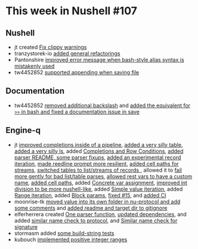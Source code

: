 # This week in Nushell #107

## Nushell

- jt created [Fix clippy warnings](https://github.com/nushell/nushell/pull/3997) 
- tranzystorek-io [added general refactorings](https://github.com/nushell/nushell/pull/3996) 
- Pantonshire [improved error message when bash-style alias syntax is mistakenly used](https://github.com/nushell/nushell/pull/3995) 
- tw4452852 [supported appending when saving file](https://github.com/nushell/nushell/pull/3992) 

## Documentation

- tw4452852 [removed additional backslash](https://github.com/nushell/nushell.github.io/pull/193) and [added the equivalent for `>>` in bash and fixed a documentation issue in save](https://github.com/nushell/nushell.github.io/pull/192) 

## Engine-q

- jt [improved completions inside of a pipeline](https://github.com/nushell/engine-q/pull/41), [added a very silly table](https://github.com/nushell/engine-q/pull/39), [added a very silly ls](https://github.com/nushell/engine-q/pull/38), added [Completions and Row Conditions](https://github.com/nushell/engine-q/pull/37), [added parser README, some parser fixups](https://github.com/nushell/engine-q/pull/36), [added an experimental record iteration](https://github.com/nushell/engine-q/pull/32), [made reedline prompt more resilient](https://github.com/nushell/engine-q/pull/31), [added cell paths for streams](https://github.com/nushell/engine-q/pull/30), [switched tables to list/streams of records ](https://github.com/nushell/engine-q/pull/29), allowed it to [fail more gently for bad list/table parses](https://github.com/nushell/engine-q/pull/28), [allowed rest vars to have a custom name](https://github.com/nushell/engine-q/pull/27), [added cell paths](https://github.com/nushell/engine-q/pull/26), added [Concrete var assignment](https://github.com/nushell/engine-q/pull/24), [improved int division to be more nushell-like](https://github.com/nushell/engine-q/pull/22), added [Simple value iteration](https://github.com/nushell/engine-q/pull/21), added [Range iteration](https://github.com/nushell/engine-q/pull/20), added [Block params](https://github.com/nushell/engine-q/pull/19), [fixed #15](https://github.com/nushell/engine-q/pull/17), and [added CI](https://github.com/nushell/engine-q/pull/13) 
- moonrise-tk [moved value into its own folder in nu-protocol and add some comments](https://github.com/nushell/engine-q/pull/34) and [added readme and target dir to gitignore](https://github.com/nushell/engine-q/pull/33) 
- elferherrera created [One parser function](https://github.com/nushell/engine-q/pull/25), [updated dependencies](https://github.com/nushell/engine-q/pull/18), and added [similar name check to protocol](https://github.com/nushell/engine-q/pull/14), and [Similar name check for signature](https://github.com/nushell/engine-q/pull/12) 
- stormasm added [some build-string tests](https://github.com/nushell/engine-q/pull/23) 
- kubouch [implemented positive integer ranges](https://github.com/nushell/engine-q/pull/16) 
